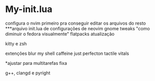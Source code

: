 # My-init.lua
configura o nvim primeiro pra conseguir editar os arquivos do resto
***arquivo init.lua de configurações de neovim
gnome tweaks "como diminuir o fedora visualmente"
flatpacks atualização

kitty e zsh 

extenções 
blur my shell
caffeine
just perfecton
tactile
vitals

*ajustar para multitarefas fixa

g++, clangd e pyright

